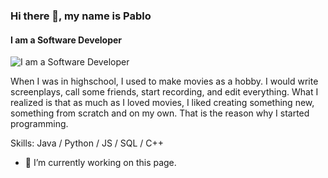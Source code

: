 ### Hi there 👋, my name is Pablo
#### I am a Software Developer
![I am a Software Developer](https://pbs.twimg.com/media/EgVBsIrWkAAhrn0?format=jpg&name=small)

When I was in highschool, I used to make movies as a hobby. I would write screenplays, call some friends, start recording, and edit everything. What I realized is that as much as I loved movies, I liked creating something new, something from scratch and on my own. That is the reason why I started programming.

Skills: Java / Python / JS / SQL / C++

- 🔭 I’m currently working on this page. 
